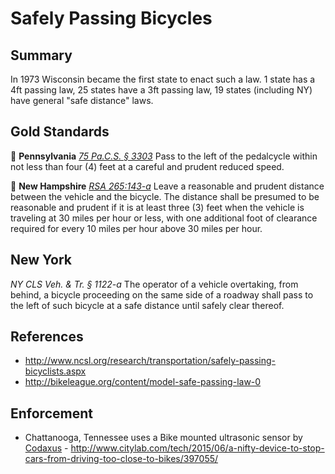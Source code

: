 # Safely Passing Bicycles

## Summary

In 1973 Wisconsin became the first state to enact such a law. 1 state has a 4ft passing law, 25 states have a 3ft passing law, 19 states (including NY) have general "safe distance" laws. 

## Gold Standards

 **Pennsylvania** [*75 Pa.C.S. § 3303*](pa-law) Pass to the left of the pedalcycle within not less than four (4) feet at a careful and prudent reduced speed.

 **New Hampshire** [*RSA 265:143-a*](nh-law) Leave a reasonable and prudent distance between the vehicle and the bicycle. The distance shall be presumed to be reasonable and prudent if it is at least three (3) feet when the vehicle is traveling at 30 miles per hour or less, with one additional foot of clearance required for every 10 miles per hour above 30 miles per hour. 

[pa-law]: http://www.legis.state.pa.us/cfdocs/legis/LI/consCheck.cfm?txtType=HTM&ttl=75&div=0&chpt=33&sctn=3&subsctn=0
[nh-law]: http://www.gencourt.state.nh.us/rsa/html/XXI/265/265-143-a.htm

## New York

*NY CLS Veh. & Tr. § 1122-a* The operator of a vehicle overtaking, from behind, a bicycle proceeding on the same side of a roadway shall pass to the left of such bicycle at a safe distance until safely clear thereof.

## References

* http://www.ncsl.org/research/transportation/safely-passing-bicyclists.aspx
* http://bikeleague.org/content/model-safe-passing-law-0


## Enforcement

* Chattanooga, Tennessee uses a Bike mounted ultrasonic sensor by [Codaxus](http://codaxus.com/) - http://www.citylab.com/tech/2015/06/a-nifty-device-to-stop-cars-from-driving-too-close-to-bikes/397055/